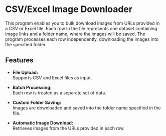 # CSV/Excel Image Downloader

This program enables you to bulk download images from URLs provided in a CSV or Excel file. Each row in the file represents one dataset containing image links and a folder name, where the images will be saved. The program processes each row independently, downloading the images into the specified folder.

## Features

- **File Upload:**  
  Supports CSV and Excel files as input.

- **Batch Processing:**  
  Each row is treated as a separate set of data.

- **Custom Folder Saving:**  
  Images are downloaded and saved into the folder name specified in the file.

- **Automatic Image Download:**  
  Retrieves images from the URLs provided in each row.
